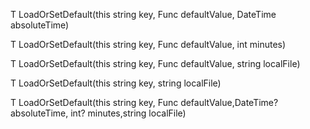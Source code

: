 ﻿T LoadOrSetDefault<T>(this string key, Func<T> defaultValue, DateTime absoluteTime)

T LoadOrSetDefault<T>(this string key, Func<T> defaultValue, int minutes)

T LoadOrSetDefault<T>(this string key, Func<T> defaultValue, string localFile)

T LoadOrSetDefault<T>(this string key, string localFile)

T LoadOrSetDefault<T>(this string key, Func<T> defaultValue,DateTime? absoluteTime, int? minutes,string localFile)

